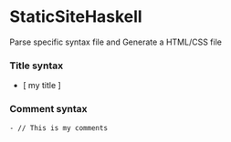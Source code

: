 # StaticSiteHaskell
Parse specific syntax file and Generate a HTML/CSS file

### Title syntax
 - [ my title ]

### Comment syntax
    - // This is my comments
